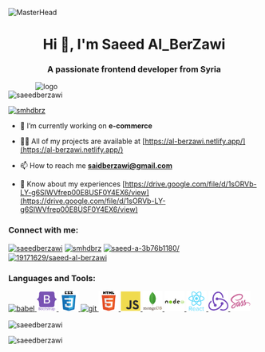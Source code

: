 ![MasterHead](https://www.hcltechsw.com/wps/wcm/connect/6c362ef8-523b-4bec-849b-eac1ebcb9c12/Untitled-11.gif?MOD=AJPERES&CACHEID=ROOTWORKSPACE-6c362ef8-523b-4bec-849b-eac1ebcb9c12-nYLB-e1)
<h1 align="center">Hi 👋, I'm Saeed Al_BerZawi</h1>
<h3 align="center">A passionate frontend developer from Syria</h3>
<img align="right" width="450" src="https://paradox.ba/paradox/wp-content/uploads/2019/10/4paradox-animation-min.gif" alt="logo"/>

<p align="left"> <img src="https://komarev.com/ghpvc/?username=saeedberzawi&label=Profile%20views&color=0e75b6&style=flat" alt="saeedberzawi" /> </p>

<p align="left"> <a href="https://twitter.com/smhdbrz" target="blank"><img src="https://img.shields.io/twitter/follow/smhdbrz?logo=twitter&style=for-the-badge" alt="smhdbrz" /></a> </p>

- 🔭 I’m currently working on **e-commerce**

- 👨‍💻 All of my projects are available at [https://al-berzawi.netlify.app/](https://al-berzawi.netlify.app/)

- 📫 How to reach me **saidberzawi@gmail.com**

- 📄 Know about my experiences [https://drive.google.com/file/d/1sORVb-LY-g6SIWVfrep00E8USF0Y4EX6/view](https://drive.google.com/file/d/1sORVb-LY-g6SIWVfrep00E8USF0Y4EX6/view)

<h3 align="left">Connect with me:</h3>
<p align="left">
<a href="https://dev.to/saeedberzawi" target="blank"><img align="center" src="https://raw.githubusercontent.com/rahuldkjain/github-profile-readme-generator/master/src/images/icons/Social/devto.svg" alt="saeedberzawi" height="30" width="40" /></a>
<a href="https://twitter.com/smhdbrz" target="blank"><img align="center" src="https://raw.githubusercontent.com/rahuldkjain/github-profile-readme-generator/master/src/images/icons/Social/twitter.svg" alt="smhdbrz" height="30" width="40" /></a>
<a href="https://linkedin.com/in/saeed-a-3b76b1180/" target="blank"><img align="center" src="https://raw.githubusercontent.com/rahuldkjain/github-profile-readme-generator/master/src/images/icons/Social/linked-in-alt.svg" alt="saeed-a-3b76b1180/" height="30" width="40" /></a>
<a href="https://stackoverflow.com/users/19171629/saeed-al-berzawi" target="blank"><img align="center" src="https://raw.githubusercontent.com/rahuldkjain/github-profile-readme-generator/master/src/images/icons/Social/stack-overflow.svg" alt="19171629/saeed-al-berzawi" height="30" width="40" /></a>
</p>

<h3 align="left">Languages and Tools:</h3>
<p align="left"> <a href="https://babeljs.io/" target="_blank" rel="noreferrer"> <img src="https://www.vectorlogo.zone/logos/babeljs/babeljs-icon.svg" alt="babel" width="40" height="40"/> </a> <a href="https://getbootstrap.com" target="_blank" rel="noreferrer"> <img src="https://raw.githubusercontent.com/devicons/devicon/master/icons/bootstrap/bootstrap-plain-wordmark.svg" alt="bootstrap" width="40" height="40"/> </a> <a href="https://www.w3schools.com/css/" target="_blank" rel="noreferrer"> <img src="https://raw.githubusercontent.com/devicons/devicon/master/icons/css3/css3-original-wordmark.svg" alt="css3" width="40" height="40"/> </a> <a href="https://git-scm.com/" target="_blank" rel="noreferrer"> <img src="https://www.vectorlogo.zone/logos/git-scm/git-scm-icon.svg" alt="git" width="40" height="40"/> </a> <a href="https://www.w3.org/html/" target="_blank" rel="noreferrer"> <img src="https://raw.githubusercontent.com/devicons/devicon/master/icons/html5/html5-original-wordmark.svg" alt="html5" width="40" height="40"/> </a> <a href="https://developer.mozilla.org/en-US/docs/Web/JavaScript" target="_blank" rel="noreferrer"> <img src="https://raw.githubusercontent.com/devicons/devicon/master/icons/javascript/javascript-original.svg" alt="javascript" width="40" height="40"/> </a> <a href="https://www.mongodb.com/" target="_blank" rel="noreferrer"> <img src="https://raw.githubusercontent.com/devicons/devicon/master/icons/mongodb/mongodb-original-wordmark.svg" alt="mongodb" width="40" height="40"/> </a> <a href="https://nodejs.org" target="_blank" rel="noreferrer"> <img src="https://raw.githubusercontent.com/devicons/devicon/master/icons/nodejs/nodejs-original-wordmark.svg" alt="nodejs" width="40" height="40"/> </a> <a href="https://reactjs.org/" target="_blank" rel="noreferrer"> <img src="https://raw.githubusercontent.com/devicons/devicon/master/icons/react/react-original-wordmark.svg" alt="react" width="40" height="40"/> </a> <a href="https://redux.js.org" target="_blank" rel="noreferrer"> <img src="https://raw.githubusercontent.com/devicons/devicon/master/icons/redux/redux-original.svg" alt="redux" width="40" height="40"/> </a> <a href="https://sass-lang.com" target="_blank" rel="noreferrer"> <img src="https://raw.githubusercontent.com/devicons/devicon/master/icons/sass/sass-original.svg" alt="sass" width="40" height="40"/> </a> </p>

<p><img align="center" src="https://github-readme-stats.vercel.app/api/top-langs?username=saeedberzawi&show_icons=true&locale=en&layout=compact" alt="saeedberzawi" /></p>

<p>&nbsp;<img align="left" src="https://github-readme-stats.vercel.app/api?username=saeedberzawi&show_icons=true&locale=en" alt="saeedberzawi" /></p>
